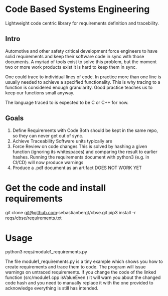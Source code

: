 # Code Based Systems Engineering

Lightweight code centric library for requirements definition and tracebility.

## Intro

Automotive and other safety critical development force engineers to have solid requirements and keep their software code in sync with those documents. A myriad of tools exist to solve this problem, but the moment two or more work products exist it is hard to keep them in sync.

One could trace to individual lines of code. In practice more than one line is usually needed to achieve a specified functionality. This is why tracing to a function is considered enough granularity. Good practice teaches us to keep our functions small anyway.

The language traced to is expected to be C or C++ for now.

## Goals
1. Define Requirements with Code
Both should be kept in the same repo, so they can never get out of sync.
2. Achieve Traceability
Software units typically are 
2. Force Review on code changes
This is solved by hashing a given function (ignoring its whitespaces) and comparing the result to earlier hashes. Running the requirements document with python3 (e.g. in CI/CD) will now produce warnings
3. Produce a .pdf document as an artifact
DOES NOT WORK YET

# Get the code and install requirements

git clone git@github.com:sebastianbergt/cbse.git
pip3 install -r reqs/cbse/requirements.txt 

# Usage

python3 reqs/module1_requirements.py

The file module1_requirements.py is a tiny example which shows you how to create requirements and trace them to code.
The program will issue warnings on untraced requirements. If you change the code of the linked function (src/module1.cpp isValueEven ) it will warn you about the changed code hash and you need to manually replace it with the one provided to acknowledge everything is still has intended.